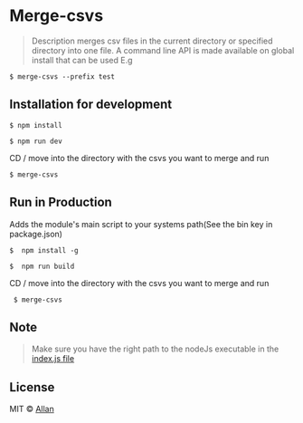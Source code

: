 
# Merge-csvs

> Description
  merges csv files in the current directory or specified directory into one file.
  A command line API is made available on global install that can be used E.g

  ```
  $ merge-csvs --prefix test
  ```

## Installation for development

```
$ npm install
```

```
$ npm run dev

```
CD / move into the directory with the csvs you want to merge and run

```
$ merge-csvs
```

## Run in Production
Adds the module's main script to your systems path(See the bin key in package.json)
```
$  npm install -g
```

```
$  npm run build
```
CD / move into the directory with the csvs you want to merge and run

```
 $ merge-csvs
```

## Note

> Make sure you have the right path to the nodeJs executable in the [index.js file](https://github.com/epicallan/merge-csvs/blob/master/index.js#L1)

## License
MIT © [Allan](http://github.com/epicallan)
